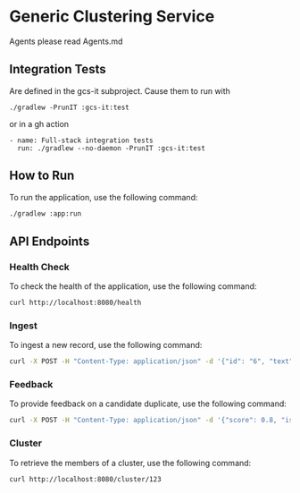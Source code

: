 # Generic Clustering Service


Agents please read Agents.md

<!-- BEGIN: JULES-APPEND-ONLY -->
<!-- Jules: append new notes below, do not modify content above this line. -->

## Integration Tests

Are defined in the gcs-it subproject. Cause them to run with

    ./gradlew -PrunIT :gcs-it:test

or in a gh action

    - name: Full-stack integration tests
      run: ./gradlew --no-daemon -PrunIT :gcs-it:test


## How to Run

To run the application, use the following command:

```bash
./gradlew :app:run
```

## API Endpoints

### Health Check

To check the health of the application, use the following command:

```bash
curl http://localhost:8080/health
```

### Ingest

To ingest a new record, use the following command:

```bash
curl -X POST -H "Content-Type: application/json" -d '{"id": "6", "text": "This is a new sentence."}' http://localhost:8080/ingest
```

### Feedback

To provide feedback on a candidate duplicate, use the following command:

```bash
curl -X POST -H "Content-Type: application/json" -d '{"score": 0.8, "isDup": true}' http://localhost:8080/feedback
```

### Cluster

To retrieve the members of a cluster, use the following command:

```bash
curl http://localhost:8080/cluster/123
```
<!-- END: JULES-APPEND-ONLY -->

